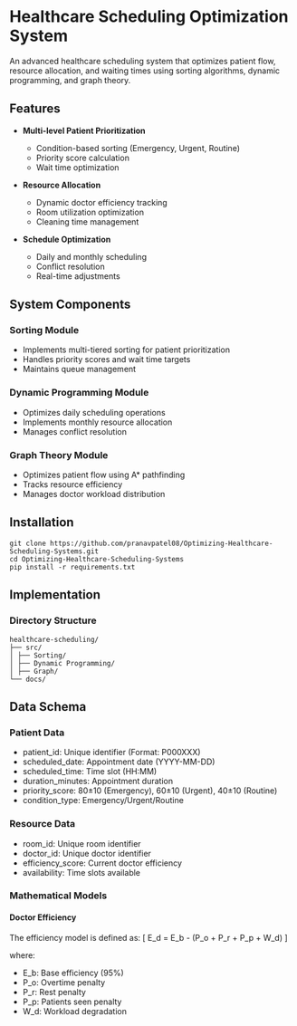 # Healthcare Scheduling Optimization System

An advanced healthcare scheduling system that optimizes patient flow, resource allocation, and waiting times using sorting algorithms, dynamic programming, and graph theory.

## Features

- **Multi-level Patient Prioritization**
  - Condition-based sorting (Emergency, Urgent, Routine)
  - Priority score calculation
  - Wait time optimization

- **Resource Allocation**
  - Dynamic doctor efficiency tracking
  - Room utilization optimization
  - Cleaning time management

- **Schedule Optimization**
  - Daily and monthly scheduling
  - Conflict resolution
  - Real-time adjustments

## System Components

### Sorting Module
- Implements multi-tiered sorting for patient prioritization
- Handles priority scores and wait time targets
- Maintains queue management

### Dynamic Programming Module
- Optimizes daily scheduling operations
- Implements monthly resource allocation
- Manages conflict resolution

### Graph Theory Module
- Optimizes patient flow using A* pathfinding
- Tracks resource efficiency
- Manages doctor workload distribution

## Installation

```
git clone https://github.com/pranavpatel08/Optimizing-Healthcare-Scheduling-Systems.git
cd Optimizing-Healthcare-Scheduling-Systems
pip install -r requirements.txt
```

## Implementation

### Directory Structure
```
healthcare-scheduling/
├── src/
│ ├── Sorting/
│ ├── Dynamic Programming/
│ ├── Graph/
└── docs/
```

## Data Schema

### Patient Data
- patient_id: Unique identifier (Format: P000XXX)
- scheduled_date: Appointment date (YYYY-MM-DD)
- scheduled_time: Time slot (HH:MM)
- duration_minutes: Appointment duration
- priority_score: 80±10 (Emergency), 60±10 (Urgent), 40±10 (Routine)
- condition_type: Emergency/Urgent/Routine

### Resource Data
- room_id: Unique room identifier
- doctor_id: Unique doctor identifier
- efficiency_score: Current doctor efficiency
- availability: Time slots available

### Mathematical Models

#### Doctor Efficiency
The efficiency model is defined as:
\[ E_d = E_b - (P_o + P_r + P_p + W_d) \]

where:
- E_b: Base efficiency (95%)
- P_o: Overtime penalty
- P_r: Rest penalty
- P_p: Patients seen penalty
- W_d: Workload degradation